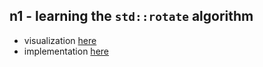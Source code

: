 ## n1 - learning the `std::rotate` algorithm

- visualization [here](./n1.png)
- implementation [here](./main.cpp)